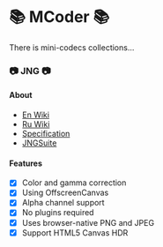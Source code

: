 # 📚 MCoder 📚

There is mini-codecs collections...

### 📷 JNG 📷

#### About

- [En Wiki](https://en.m.wikipedia.org/wiki/JPEG_Network_Graphics)
- [Ru Wiki](https://ru.m.wikipedia.org/wiki/JNG)
- [Specification](http://www.libpng.org/pub/mng/spec/jng.html)
- [JNGSuite](https://libmng.com/JNGsuite/)

#### Features

- [x] Color and gamma correction
- [x] Using OffscreenCanvas
- [x] Alpha channel support
- [x] No plugins required
- [x] Uses browser-native PNG and JPEG
- [x] Support HTML5 Canvas HDR
